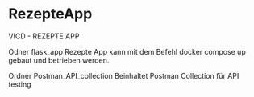 # RezepteApp
VICD - REZEPTE APP

Odner flask_app
Rezepte App kann mit dem Befehl docker compose up gebaut und betrieben werden.

Ordner Postman_API_collection
Beinhaltet Postman Collection für API testing
